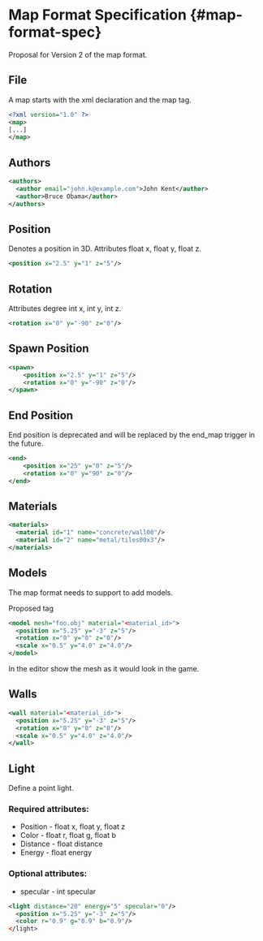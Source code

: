 # Map Format Specification {#map-format-spec}
Proposal for Version 2 of the map format.

## File
A map starts with the xml declaration and the map tag. 
```xml
<?xml version="1.0" ?>
<map>
[...]
</map>
```

## Authors

```xml
<authors>
  <author email="john.k@example.com">John Kent</author>
  <author>Bruce Obama</author>
</authors>
```

## Position
Denotes a position in 3D. 
Attributes float x, float y, float z.
```xml
<position x="2.5" y="1" z="5"/>
```

## Rotation
Attributes degree int x, int y, int z.
```xml
<rotation x="0" y="-90" z="0"/>
```

## Spawn Position
```xml
<spawn>
    <position x="2.5" y="1" z="5"/>
    <rotation x="0" y="-90" z="0"/>
</spawn>
```

## End Position
End position is deprecated and will be replaced by the end_map trigger in the future.
```xml
<end>
    <position x="25" y="0" z="5"/>
    <rotation x="0" y="90" z="0"/>
</end>
```

## Materials

```xml
<materials>
  <material id="1" name="concrete/wall00"/>
  <material id="2" name="metal/tiles00x3"/>
</materials>
```

## Models
The map format needs to support to add models.

Proposed tag

```xml
<model mesh="foo.obj" material="<material_id>">
  <position x="5.25" y="-3" z="5"/>
  <rotation x="0" y="0" z="0"/>
  <scale x="0.5" y="4.0" z="4.0"/>
</model>
```

In the editor show the mesh as it would look in the game.


## Walls

```xml
<wall material="<material_id>">
  <position x="5.25" y="-3" z="5"/>
  <rotation x="0" y="0" z="0"/>
  <scale x="0.5" y="4.0" z="4.0"/>
</wall>
```

## Light
Define a point light.
### Required attributes:
 - Position - float x, float y, float z
 - Color - float r, float g, float b
 - Distance - float distance
 - Energy - float energy

### Optional attributes:
 - specular - int specular
```xml
<light distance="20" energy="5" specular="0"/>
  <position x="5.25" y="-3" z="5"/>
  <color r="0.9" g="0.9" b="0.9"/>
</light>
```
